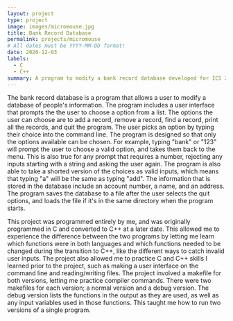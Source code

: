 ```yaml
---
layout: project
type: project
image: images/micromouse.jpg
title: Bank Record Database
permalink: projects/micromouse
# All dates must be YYYY-MM-DD format!
date: 2020-12-03
labels:
  - C
  - C++
summary: A program to modify a bank record database developed for ICS 212.
---
```



The bank record database is a program that allows a user to modify a database of people's information. The program includes a user interface that prompts the the user to choose a option from a list. The options the user can choose are to add a record, remove a record, find a record, print all the records, and quit the program. The user picks an option by typing their choice into the command line. The program is designed so that only the options available can be chosen. For example, typing "bank" or "123" will prompt the user to choose a valid option, and takes them back to the menu. This is also true for any prompt that requires a number, rejecting any inputs starting with a string and asking the user again. The program is also able to take a shorted version of the choices as valid inputs, which means that typing "a" will be the same as typing "add". The information that is stored in the database include an account number, a name, and an address. The program saves the database to a file after the user selects the quit options, and loads the file if it's in the same directory when the program starts.

This project was programmed entirely by me, and was originally programmed in C and converted to C++ at a later date. This allowed me to experience the difference between the two programs by letting me learn which functions were in both languages and which functions needed to be changed during the transition to C++, like the different ways to catch invalid user inputs. The project also allowed me to practice C and C++ skills I learned prior to the project, such as making a user interface on the command line and reading/writing files. The project involved a makefile for both versions, letting me practice compiler commands. There were two makefiles for each version; a normal version and a debug version. The debug version lists the functions in the output as they are used, as well as any input variables used in those functions. This taught me how to run two versions of a single program.
